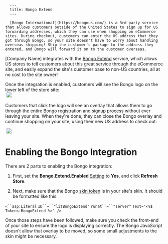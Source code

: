 
      ---
      title: Bongo Extend
      ---

      [Bongo International](https://bongous.com/) is a 3rd party service that allows customers outside of the United States to sign up for US forwarding addresses, which they can use when shopping on eCommerce sites. During checkout, customers can enter the US address that they got through Bongo, so your site doesn't have to worry about handling overseas shipping! Ship the customer's package to the address they entered, and Bongo will forward it on to the customer overseas.

\[Company Name\] integrates with the [Bongo Extend](https://bongous.com/extend/index.php) service, which allows US stores to tell customers about this great service through the eCommerce site, and easily expand the site's customer base to non-US countries, all at no cost to the site owner!

Once the integration is enabled, customers will see the Bongo logo on the lower left of the store site:  
 ![](images/1416331430173.png)

Customers that click the logo will see an overlay that allows them to go through the entire Bongo registration and signup process without ever leaving your site. When they're done, they can close the Bongo overlay and continue shopping on your site, using their new US address to check out:

 ![](images/1416331459419.png)

Enabling the Bongo Integration
==============================

There are 2 parts to enabling the Bongo integration:

1.  First, set the **Bongo.Extend.Enabled** [Setting](default.aspx?pageid=settings) to **Yes**, and click **Refresh Store**.  
      
    
2.  Next, make sure that the Bongo [skin token](default.aspx?pageid=skinning_tokens) is in your site's skin. It should be formatted like this:

`<``asp:Literal` `ID``=``"litBongoExtend"` `runat``=``"server"` `Text='<%$ Tokens:BongoExtend %>' />`

Once those steps have been followed, make sure you check the front-end of your site to ensure the logo is displaying correctly. The Bongo JavaScript doesn't allow that overlay to be moved, so some small adjustments to the skin might be necessary.
      